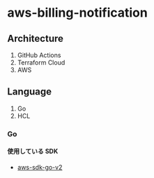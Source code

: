 # aws-billing-notification

## Architecture

1. GitHub Actions
2. Terraform Cloud
3. AWS

## Language

1. Go
2. HCL

### Go

#### 使用している SDK

- [aws-sdk-go-v2](https://github.com/aws/aws-sdk-go-v2)
